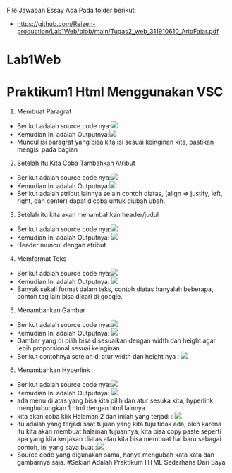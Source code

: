 File Jawaban Essay Ada Pada folder berikut:
- https://github.com/Reizen-production/Lab1Web/blob/main/Tugas2_web_311910610_ArioFajar.pdf
# Lab1Web

# Praktikum1 Html Menggunakan VSC
1. Membuat Paragraf
- Berikut adalah source code nya:<img src="Screenshoot/1.0.png">
- Kemudian Ini adalah Outputnya:<img src="Screenshoot/1.png">
- Muncul isi paragraf yang bisa kita isi sesuai keinginan kita, pastikan mengisi pada bagian <body></body>
2. Setelah Itu Kita Coba Tambahkan Atribut
- Berikut adalah source code nya:<img src="Screenshoot/1.02.png">
- Kemudian Ini adalah Outputnya:<img src="Screenshoot/1.2.png">
- Berikut adalah atribut lainnya selain contoh diatas, (align => justify, left, right, dan center) dapat dicoba untuk diubah ubah.
3. Setelah itu kita akan menambahkan header/judul
- Berikut adalah source code nya:<img src="Screenshoot/1.03.png">
- Kemudian Ini adalah Outputnya: <img src="Screenshoot/1.3.png">
- Header muncul dengan atribut <h> </h>
4. Memformat Teks
- Berikut adalah source code nya:<img src="Screenshoot/1.04.png">
- Kemudian Ini adalah Outputnya: <img src="Screenshoot/1.4.png">
- Banyak sekali format dalam teks, contoh diatas hanyalah beberapa, contoh tag lain bisa dicari di google.
5. Menambahkan Gambar
- Berikut adalah source code nya:<img src="Screenshoot/1.05.png">
- Kemudian Ini adalah Outputnya: <img src="Screenshoot/1.5.png">
- Gambar yang di pilih bisa disesuaikan dengan width dan height agar lebih proporsional sesuai keinginan.
- Berikut contohnya setelah di atur width dan height nya : <img src="Screenshoot/1.51.png">
6. Menambahkan Hyperlink
- Berikut adalah source code nya:<img src="Screenshoot/1.06.png">
- Kemudian Ini adalah Outputnya: <img src="Screenshoot/1.6.png">
- ada menu di atas yang bisa kita pilih dan atur sesuka kita, hyperlink menghubungkan 1 html dengan html lainnya.
- kita akan coba klik Halaman 2 dan inilah yang terjadi : <img src="Screenshoot/1.61.png">
- itu adalah yang terjadi saat tujuan yang kita tuju tidak ada, oleh karena itu kita akan membuat halaman tujuannya, kita bisa copy paste seperti apa yang kita kerjakan diatas atau kita bisa membuat hal baru sebagai contoh, ini yang saya buat :<img src="Screenshoot/1.62.png">
- Source code yang digunakan sama, hanya mengubah kata kata dan gambarnya saja.
#Sekian Adalah Praktikum HTML Sederhana Dari Saya
